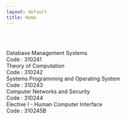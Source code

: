 ```yaml
---
layout: default
title: Home
---
```




<!-- ✅ Breadcrumb -->
<div id="breadcrumb-container">
  <nav id="breadcrumb"></nav>
</div>

<br><br>

<!-- ✅ Subject Cards -->
<div class="card-container">

<a href="310241.html" style="text-decoration: none;">
    <div class="subject-card">
      <div class="subject-title">Database Management Systems</div>
      <div class="subject-code">Code : 310241</div>
    </div>
</a>

<a href="310242.html" style="text-decoration: none;">
    <div class="subject-card">
      <div class="subject-title">Theory of Computation</div>
      <div class="subject-code">Code : 310242</div>
    </div>
</a>

<a href="310243.html" style="text-decoration: none;">
    <div class="subject-card">
      <div class="subject-title">Systems Programming and Operating System</div>
      <div class="subject-code">Code : 310243</div>
    </div>
</a>

<a href="310244.html" style="text-decoration: none;">
    <div class="subject-card">
      <div class="subject-title">Computer Networks and Security</div>
      <div class="subject-code">Code : 310244</div>
    </div>
</a>

<a href="310245B.html" style="text-decoration: none;">
    <div class="subject-card">
      <div class="subject-title">Elective I - Human Computer Interface</div>
      <div class="subject-code">Code : 310245B</div>
    </div>
</a>



  <!-- More cards as needed -->

</div>


